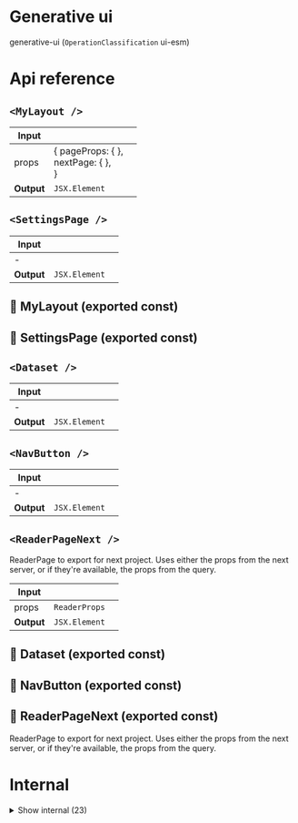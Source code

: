 # Generative ui

generative-ui (`OperationClassification` ui-esm)



# Api reference

## `<MyLayout />`

| Input      |    |    |
| ---------- | -- | -- |
| props | { pageProps: {  }, <br />nextPage: {  }, <br /> } |  |
| **Output** | `JSX.Element`   |    |



## `<SettingsPage />`

| Input      |    |    |
| ---------- | -- | -- |
| - | | |
| **Output** | `JSX.Element`   |    |



## 📄 MyLayout (exported const)

## 📄 SettingsPage (exported const)

## `<Dataset />`

| Input      |    |    |
| ---------- | -- | -- |
| - | | |
| **Output** | `JSX.Element`   |    |



## `<NavButton />`

| Input      |    |    |
| ---------- | -- | -- |
| - | | |
| **Output** | `JSX.Element`   |    |



## `<ReaderPageNext />`

ReaderPage to export for next project. Uses either the props from the next server, or if they're available, the props from the query.


| Input      |    |    |
| ---------- | -- | -- |
| props | `ReaderProps` |  |
| **Output** | `JSX.Element`   |    |



## 📄 Dataset (exported const)

## 📄 NavButton (exported const)

## 📄 ReaderPageNext (exported const)

ReaderPage to export for next project. Uses either the props from the next server, or if they're available, the props from the query.

# Internal

<details><summary>Show internal (23)</summary>
    
  # `<FileActions />`




| Input      |    |    |
| ---------- | -- | -- |
| props | { basePath?: string, <br />navigation?: `FolderContent`[], <br />projectRelativeFilePath?: string, <br /> } |  |
| **Output** | `JSX.Element`   |    |



## `<Menu />`

| Input      |    |    |
| ---------- | -- | -- |
| props | { notFound?: boolean, <br />projectRelativeFilePath?: string, <br />folderPath?: string, <br />filename?: string, <br />isFolder?: boolean, <br />navigation?: `FolderContent`[], <br />contextualPromptsObject?: {  }, <br />fileContextualPromptResults?: `ContextualPromptResult`[], <br />thePrompts: `ContextualPrompt`[], <br />selectionContextualPromptResults?: `ContextualPromptResult`[], <br /> } |  |
| **Output** | `JSX.Element`   |    |



## `<PromptButton />`

| Input      |    |    |
| ---------- | -- | -- |
| props | { item: `ContextualPrompt`, <br />markdown?: string, <br />contextSelection?: string, <br />projectRelativeFilePath?: string, <br /> } |  |
| **Output** | `JSX.Element`   |    |



## `<ReaderPage />`

| Input      |    |    |
| ---------- | -- | -- |
| props | `ReaderProps` |  |
| **Output** | `JSX.Element`   |    |



## `<SelectionPrompts />`

| Input      |    |    |
| ---------- | -- | -- |
| - | | |
| **Output** | `JSX.Element`   |    |



## setConfig()

| Input      |    |    |
| ---------- | -- | -- |
| apiUrl | string |  |,| disableAdmin | boolean |  |,| customAbsoluteBasePaths | string[] | TITLE: Absolute base path of your file system to show |
| **Output** |    |    |



## useAdmin()

Useful hook to make a static site dynamic for administrator


| Input      |    |    |
| ---------- | -- | -- |
| - | | |
| **Output** | { isAdminActive: boolean, <br />isLoading?: boolean, <br />refetch?: {  }, <br /> }   |    |



## useFileActions()

| Input      |    |    |
| ---------- | -- | -- |
| basePath (optional) | string |  |,| navigation (optional) | `FolderContent`[] |  |
| **Output** | { getIsEnabled?: {  }, <br />onClick: {  }, <br />getTitle: {  }, <br /> }[]   |    |



## useQueryPath()

Returns the queryPath of your URL without everything after ? and #


| Input      |    |    |
| ---------- | -- | -- |
| - | | |
| **Output** |    |    |



## useVariantResult()

| Input      |    |    |
| ---------- | -- | -- |
| fileContextualPromptResults (optional) | {  } |  |
| **Output** |    |    |



## `<VariantSelector />`

| Input      |    |    |
| ---------- | -- | -- |
| props | { projectRelativeFilePath?: string, <br />folderPath: string, <br />isFolder?: boolean, <br />filename?: string, <br />contextualPromptResults?: `ContextualPromptResult`[], <br /> } |  |
| **Output** | `JSX.Element`   |    |



## 📄 FileActions (exported const)

## 📄 Menu (exported const)

## 📄 PromptButton (exported const)

## 📄 ReaderPage (exported const)

## 📄 SelectionPrompts (exported const)

## 📄 setConfig (exported const)

## 📄 { StoreProvider, useStore } (exported const)

## 📄 useAdmin (exported const)

Useful hook to make a static site dynamic for administrator


## 📄 useFileActions (exported const)

## 📄 useQueryPath (exported const)

Returns the queryPath of your URL without everything after ? and #


## 📄 useVariantResult (exported const)

## 📄 VariantSelector (exported const)

  </details>

